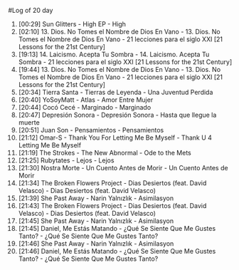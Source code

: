 #Log of 20 day

1. [00:29] Sun Glitters - High EP - High
1. [02:10] 13. Dios. No Tomes el Nombre de Dios En Vano - 13. Dios. No Tomes el Nombre de Dios En Vano - 21 lecciones para el siglo XXI [21 Lessons for the 21st Century]
1. [19:13] 14. Laicismo. Acepta Tu Sombra - 14. Laicismo. Acepta Tu Sombra - 21 lecciones para el siglo XXI [21 Lessons for the 21st Century]
1. [19:44] 13. Dios. No Tomes el Nombre de Dios En Vano - 13. Dios. No Tomes el Nombre de Dios En Vano - 21 lecciones para el siglo XXI [21 Lessons for the 21st Century]
1. [20:34] Tierra Santa - Tierras de Leyenda - Una Juventud Perdida
1. [20:40] YoSoyMatt - Atlas - Amor Entre Mujer
1. [20:44] Cocó Cecé - Marginado - Marginado
1. [20:47] Depresión Sonora - Depresión Sonora - Hasta que llegue la muerte
1. [20:51] Juan Son - Pensamientos - Pensamientos
1. [21:12] Omar-S - Thank You For Letting Me Be Myself - Thank U 4 Letting Me Be Myself
1. [21:19] The Strokes - The New Abnormal - Ode to the Mets
1. [21:25] Rubytates - Lejos - Lejos
1. [21:30] Nostra Morte - Un Cuento Antes de Morir - Un Cuento Antes de Morir
1. [21:34] The Broken Flowers Project - Dias Desiertos (feat. David Velasco) - Dias Desiertos (feat. David Velasco)
1. [21:39] She Past Away - Narin Yalnızlık - Asimilasyon
1. [21:43] The Broken Flowers Project - Dias Desiertos (feat. David Velasco) - Dias Desiertos (feat. David Velasco)
1. [21:45] She Past Away - Narin Yalnızlık - Asimilasyon
1. [21:45] Daniel, Me Estás Matando - ¿Qué Se Siente Que Me Gustes Tanto? - ¿Qué Se Siente Que Me Gustes Tanto?
1. [21:46] She Past Away - Narin Yalnızlık - Asimilasyon
1. [21:46] Daniel, Me Estás Matando - ¿Qué Se Siente Que Me Gustes Tanto? - ¿Qué Se Siente Que Me Gustes Tanto?
